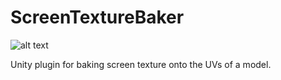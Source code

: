 # ScreenTextureBaker

![alt text](https://i.imgur.com/34ALdCi.jpg)

Unity plugin for baking screen texture onto the UVs of a model.

